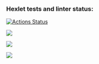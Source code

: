 ### Hexlet tests and linter status:
[![Actions Status](https://github.com/AleksandraSolonevich/frontend-project-lvl1/workflows/hexlet-check/badge.svg)](https://github.com/AleksandraSolonevich/frontend-project-lvl1/actions)

<a href="https://codeclimate.com/github/AleksandraSolonevich/frontend-project-lvl1/maintainability"><img src="https://api.codeclimate.com/v1/badges/a2459e6ac672b5c09fb0/maintainability" /></a>

<a href="https://asciinema.org/a/WJvZX51IdzbPmoNAhuD3662l4" target="_blank"><img src="https://asciinema.org/a/WJvZX51IdzbPmoNAhuD3662l4.svg" /></a>

<a href="https://asciinema.org/a/Fb1Xyq3YVKK6ZlWRK2P871bqz" target="_blank"><img src="https://asciinema.org/a/Fb1Xyq3YVKK6ZlWRK2P871bqz.svg" /></a>
